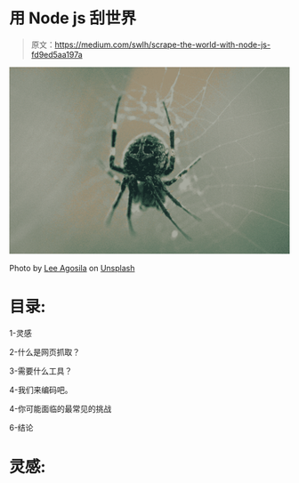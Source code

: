 # 用 Node js 刮世界

> 原文：<https://medium.com/swlh/scrape-the-world-with-node-js-fd9ed5aa197a>

![](img/f6878c7371fc53a30c49488f6e3c1791.png)

Photo by [Lee Agosila](https://unsplash.com/@leeagosila?utm_source=medium&utm_medium=referral) on [Unsplash](https://unsplash.com?utm_source=medium&utm_medium=referral)

# 目录:

1-灵感

2-什么是网页抓取？

3-需要什么工具？

4-我们来编码吧。

4-你可能面临的最常见的挑战

6-结论

# 灵感: